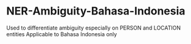# NER-Ambiguity-Bahasa-Indonesia
Used to differentiate ambiguity especially on PERSON and LOCATION entities
Applicable to Bahasa Indonesia only
